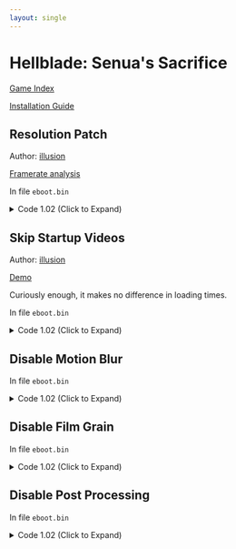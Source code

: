 ```yaml
---
layout: single
---
```


# Hellblade: Senua's Sacrifice

[Game Index](/patch/#ps4)

[Installation Guide](/install-instructions/)

## Resolution Patch

Author: [illusion](https://twitter.com/illusion0002)

[Framerate analysis](https://youtu.be/DO8zPsX_ahE)

In file `eboot.bin`

<details>
<summary>Code 1.02 (Click to Expand)</summary>

{% highlight yml %}
- game: "Hellblade: Senua's Sacrifice"
  app_ver: "01.02"
  patch_ver: "1.0"
  name: "Resolution Patch"
  author: "illusion"
  note: "\nThis game already runs with uncapped framerate.\nOnly useful for Base Console."
  arch: generic_orbis
  enabled: False
  patch_list:
        # allow screenpercentage to be used
        - [ bytes, 0x252C934, "74 0D" ]
        # call
        - [ bytes, 0x2702C8D, "67 67 E8 7D 0A 22 00" ]
        # main code
        - [ bytes, 0x2923710, "C3 48 8B 05 C8 72 E1 02 C7 00 00 00 86 42 C3 89" ]
        # Presets:
        # 540p target
        # C7 00 00 00 48 42 C3 89
        # 720p target // default, search for this, then replace with others
        # C7 00 00 00 86 42 C3 89
        # 900p target
        # C7 00 F6 A8 A6 42 C3 89
        # 50.0f  = 00 00 48 42
        # 67.0f  = 00 00 86 42
        # 83.33f = F6 A8 A6 42
{% endhighlight %}

</details>

## Skip Startup Videos

Author: [illusion](https://twitter.com/illusion0002)

[Demo](https://cdn.discordapp.com/attachments/650395105479360514/858528041557557278/SkipMovieDemo.mp4)

Curiously enough, it makes no difference in loading times.

In file `eboot.bin`

<details>
<summary>Code 1.02 (Click to Expand)</summary>

{% highlight yml %}
- game: "Hellblade: Senua's Sacrifice"
  app_ver: "01.02"
  patch_ver: "1.0"
  name: "Skip Startup Videos"
  author: "illusion"
  arch: generic_orbis
  enabled: False
  patch_list:
        - [ bytes, 0x1E5C0C2, "48 E9 87 06 00 00" ]
{% endhighlight %}

</details>

## Disable Motion Blur

In file `eboot.bin`

<details>
<summary>Code 1.02 (Click to Expand)</summary>

{% highlight yml %}
- game: "Hellblade: Senua's Sacrifice"
  app_ver: "01.02"
  patch_ver: "1.0"
  name: "Disable Motion Blur"
  author: "illusion"
  arch: generic_orbis
  enabled: False
  patch_list:
        - [ bytes, 0x178EE71, "EB 40" ] 
{% endhighlight %}

</details>

## Disable Film Grain

In file `eboot.bin`

<details>
<summary>Code 1.02 (Click to Expand)</summary>

{% highlight yml %}
- game: "Hellblade: Senua's Sacrifice"
  app_ver: "01.02"
  patch_ver: "1.0"
  name: "Disable Film Grain"
  author: "illusion"
  arch: generic_orbis
  enabled: False
  patch_list:
        - [ bytes, 0x156032F, "EB" ]
{% endhighlight %}

</details>

## Disable Post Processing

In file `eboot.bin`

<details>
<summary>Code 1.02 (Click to Expand)</summary>

{% highlight yml %}
- game: "Hellblade: Senua's Sacrifice"
  app_ver: "01.02"
  patch_ver: "1.0"
  name: "Disable Post Processing"
  author: "illusion"
  arch: generic_orbis
  enabled: False
  patch_list:
        - [ bytes, 0x15602B5, "48 E9" ]
{% endhighlight %}

</details>
